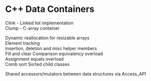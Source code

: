 C++ Data Containers
=====================

Clink - Linked list implementation  
Clump - C-array container

Dynamic reallocation for resizable arrays  
Element tracking  
Insertion, deletion and misc helper members  
Fill and clear 
Comparison equivalency overload  
Assignment equals overload  
Comb sort
Sorted child classes

Shared accessors/mutators between data structures via Access_API
